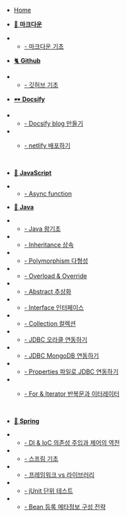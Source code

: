 - [Home](_coverpage.md)

<!-- - [소개]() -->

- [📌 **마크다운**]()
- - [- 마크다운 기초](./Markdown/basic_md.md)
    <br />
- [🐈 **Github**]()
- - [- 깃허브 기초](./Github/github_basic.md)
    <br />
- [🕶 **Docsify**]()
- - [- Docsify blog 만들기](./docsify/docsify.md)
- - [- netlify 배포하기](./docsify/netlify.md)

    <br />

- [🎊 **JavaScript**]()
- - [- Async function](./JavaScript/async.md)
    <br />

- [🍎 **Java** ]()
- - [- Java 왕기초](./Java/basic.md)
- - [- Inheritance 상속](./Java/inheritance.md)
- - [- Polymorphism 다형성](./Java/polymorphism.md)
- - [- Overload & Override](./Java/overloading.md)
- - [- Abstract 추상화](./java/abstract.md)
- - [- Interface 인터페이스](./Java/interface.md)
- - [- Collection 컬렉션](./Java/collection.md)
- - [- JDBC 오라클 연동하기](./Java/jdbc_oracle.md)
- - [- JDBC MongoDB 연동하기](./Java/mongo_jdbc.md)
- - [- Properties 파일로 JDBC 연동하기](./Java/jdbc_props.md)
- - [- For & Iterator 반복문과 이터레이터 ](./Java/iterator_for.md)

    <br />

- [🌱 **Spring** ]()
- - [- DI & IoC 의존성 주입과 제어의 역전](./Spring/di_ioc.md)
- - [- 스프링 기초](./Spring/spring_basic.md)
- - [- 프레임워크 vs 라이브러리](./Spring/frame_vs_lib.md)
- - [- jUnit 단위 테스트](./Spring/junit.md)
- - [- Bean 등록 메타정보 구성 전략](./Spring/bean_strategy.md)

